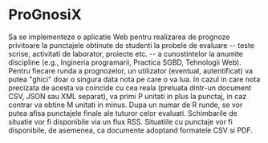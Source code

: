 # ProGnosiX

Sa se implementeze o aplicatie Web pentru realizarea de prognoze privitoare la punctajele obtinute de studenti la probele de 
evaluare -- teste scrise, activitati de laborator, proiecte etc. -- a cunostintelor la anumite discipline (e.g., Ingineria programarii,
Practica SGBD, Tehnologii Web). Pentru fiecare runda a prognozelor, un utilizator (eventual, autentificat) va putea "ghici" doar 
o singura data nota pe care o va lua. In cazul in care nota precizata de acesta va coincide cu cea reala (preluata dintr-un document 
CSV, JSON sau XML separat), va primi P unitati in plus la punctaj, in caz contrar va obtine M unitati in minus. Dupa un numar de R runde,
se vor putea afisa punctajele finale ale tuturor celor evaluati. Schimbarile de situatie vor fi disponibile via un flux RSS. 
Situatiile cu punctaje vor fi disponibile, de asemenea, ca documente adoptand formatele CSV si PDF.
